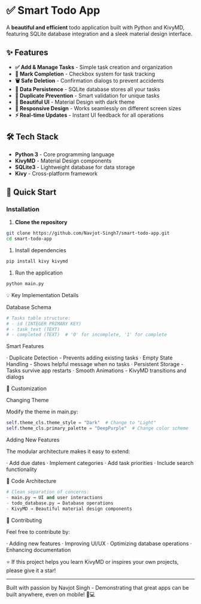 # ✅ Smart Todo App

A **beautiful and efficient** todo application built with Python and KivyMD, featuring SQLite database integration and a sleek material design interface.

## ✨ Features

- **✅ Add & Manage Tasks** - Simple task creation and organization
- **🎯 Mark Completion** - Checkbox system for task tracking
- **🗑️ Safe Deletion** - Confirmation dialogs to prevent accidents
- **💾 Data Persistence** - SQLite database stores all your tasks
- **🚫 Duplicate Prevention** - Smart validation for unique tasks
- **🎨 Beautiful UI** - Material Design with dark theme
- **📱 Responsive Design** - Works seamlessly on different screen sizes
- **⚡ Real-time Updates** - Instant UI feedback for all operations

## 🛠 Tech Stack

- **Python 3** - Core programming language
- **KivyMD** - Material Design components
- **SQLite3** - Lightweight database for data storage
- **Kivy** - Cross-platform framework

## 🚀 Quick Start

### Installation

1. **Clone the repository**
```bash
git clone https://github.com/Navjot-Singh7/smart-todo-app.git
cd smart-todo-app
```

1. Install dependencies

```bash
pip install kivy kivymd
```

1. Run the application

```bash
python main.py
```

💡 Key Implementation Details

Database Schema

```python
# Tasks table structure:
# - id (INTEGER PRIMARY KEY)
# - task_text (TEXT)
# - completed (TEXT)  # '0' for incomplete, '1' for complete
```

Smart Features

· Duplicate Detection - Prevents adding existing tasks
· Empty State Handling - Shows helpful message when no tasks
· Persistent Storage - Tasks survive app restarts
· Smooth Animations - KivyMD transitions and dialogs

🎨 Customization

Changing Theme

Modify the theme in main.py:

```python
self.theme_cls.theme_style = "Dark"  # Change to "Light"
self.theme_cls.primary_palette = "DeepPurple"  # Change color scheme
```

Adding New Features

The modular architecture makes it easy to extend:

· Add due dates
· Implement categories
· Add task priorities
· Include search functionality

🔧 Code Architecture

```python
# Clean separation of concerns:
- main.py → UI and user interactions
- todo_database.py → Database operations
- KivyMD → Beautiful material design components
```

🤝 Contributing

Feel free to contribute by:

· Adding new features
· Improving UI/UX
· Optimizing database operations
· Enhancing documentation

⭐ If this project helps you learn KivyMD or inspires your own projects, please give it a star!

---

Built with passion by Navjot Singh - Demonstrating that great apps can be built anywhere, even on mobile! 📱💻
